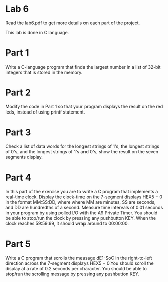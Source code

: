# **Lab 6**

Read the lab6.pdf to get more details on each part of the project.

This lab is done in C language.

# **Part 1**

Write a C-language program that finds the largest number in a list of 32-bit integers that is stored in the memory.

# **Part 2**

Modify the code in Part 1 so that your program displays the result on the red leds, instead of using printf statement.

# **Part 3**

Check a list of data words for the longest strings of 1's, the longest strings of 0's, and the longest strings of 1's and 0's, show the result on the seven segments display. 

# **Part 4**

In this part of the exercise you are to write a C program that implements a real-time clock. Display the
clock-time on the 7-segment displays HEX5 − 0 in the format MM:SS:DD, where where MM are minutes,
SS are seconds, and DD are hundredths of a second. Measure time intervals of 0.01 seconds in your program
by using polled I/O with the A9 Private Timer. You should be able to stop/run the clock by pressing any
pushbutton KEY. When the clock reaches 59:59:99, it should wrap around to 00:00:00.

# **Part 5**

Write a C program that scrolls the message dE1-SoC in the right-to-left direction across the 7-segment
displays HEX5 − 0.You
should scroll the display at a rate of 0.2 seconds per character. You should be able to stop/run the scrolling
message by pressing any pushbutton KEY.
